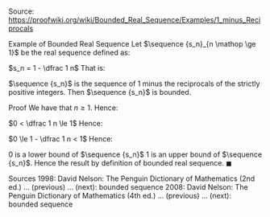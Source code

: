 # 

Source: https://proofwiki.org/wiki/Bounded_Real_Sequence/Examples/1_minus_Reciprocals

Example of Bounded Real Sequence
Let $\sequence {s_n}_{n \mathop \ge 1}$ be the real sequence defined as:

$s_n = 1 - \dfrac 1 n$
That is:

$\sequence {s_n}$ is the sequence of $1$ minus the reciprocals of the strictly positive integers.
Then $\sequence {s_n}$ is bounded.


Proof
We have that $n \ge 1$.
Hence:

$0 < \dfrac 1 n \le 1$
Hence:

$0 \le 1 - \dfrac 1 n < 1$
Hence:

$0$ is a lower bound of $\sequence {s_n}$
$1$ is an upper bound of $\sequence {s_n}$.
Hence the result by definition of bounded real sequence.
$\blacksquare$


Sources
1998: David Nelson: The Penguin Dictionary of Mathematics (2nd ed.) ... (previous) ... (next): bounded sequence
2008: David Nelson: The Penguin Dictionary of Mathematics (4th ed.) ... (previous) ... (next): bounded sequence




